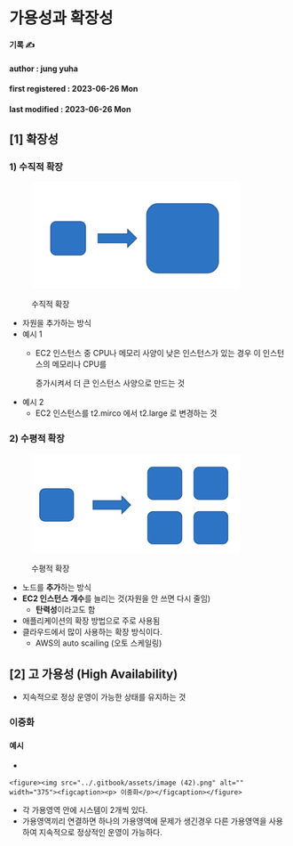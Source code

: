 # 가용성과 확장성

**기록 ✍️**

#### author : jung yuha

#### first registered : 2023-06-26 Mon

#### last modified : 2023-06-26 Mon

## \[1] 확장성

### 1) 수직적 확장

<figure><img src="../.gitbook/assets/image (21).png" alt="" width="375"><figcaption><p> 수직적 확장</p></figcaption></figure>

* 자원을 추가하는 방식
* 예시 1
  *   &#x20;EC2 인스턴스 중 CPU나 메모리 사양이 낮은 인스턴스가 있는 경우 이 인스턴스의 메모리나 CPU를

      증가시켜서 더 큰 인스턴스 사양으로 만드는 것
* 예시 2
  * &#x20;EC2 인스턴스를 t2.mirco 에서 t2.large 로 변경하는 것

### 2) 수평적 확장

<figure><img src="../.gitbook/assets/image (24).png" alt="" width="375"><figcaption><p> 수평적 확장</p></figcaption></figure>

* 노드를 **추가**하는 방식
* **EC2 인스턴스 개수**를 늘리는 것(자원을 안 쓰면 다시 줄임)
  * **탄력성**이라고도 함
* 애플리케이션의 확장 방법으로 주로 사용됨
* 클라우드에서 많이 사용하는 확장 방식이다.
  * AWS의 auto scailing (오토 스케일링)

## \[2] 고 가용성 (High Availability)

* 지속적으로 정상 운영이 가능한 상태를 유지하는 것

### 이중화

#### 예시&#x20;

*

    <figure><img src="../.gitbook/assets/image (42).png" alt="" width="375"><figcaption><p> 이중화</p></figcaption></figure>
* 각 가용영역 안에 시스템이 2개씩 있다.
* 가용영역끼리 연결하면 하나의 가용영역에 문제가 생긴경우 다른 가용영역을 사용하여 지속적으로 정상적인 운영이 가능하다.
